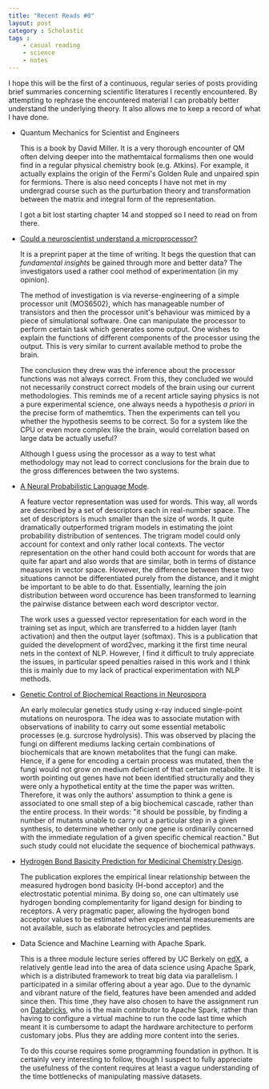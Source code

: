 ```yaml
---
title: "Recent Reads #0"
layout: post
category : Scholastic
tags :
    - casual reading
    - science
    - notes
---
```

I hope this will be the first of a continuous, regular series of posts providing brief summaries concerning scientific literatures I recently encountered. By attempting to rephrase the encountered material I can probably better understand the underlying theory. It also allows me to keep a record of what I have done.



- Quantum Mechanics for Scientist and Engineers

    This is a book by David Miller. It is a very thorough encounter of QM often delving deeper into the mathemtaical formalisms then one would find in a regular physical chemistry book (e.g. Atkins). For example, it actually explains the origin of the Fermi's Golden Rule and unpaired spin for fermions. There is also need concepts I have not met in my undergrad course such as the purturbation theory and transformation between the matrix and integral form of the representation.

    I got a bit lost starting chapter 14 and stopped so I need to read on from there.

- [Could a neuroscientist understand a microprocessor?](http://biorxiv.org/content/early/2016/05/26/055624)

    It is a preprint paper at the time of writing. It begs the question that can *fundamental insights* be gained through more and better data? The investigators used a rather cool method of experimentation (in my opinion).

    The method of investigation is via reverse-engineering of a simple processor unit (MOS6502), which has manageable number of transistors and then the processor unit's behaviour was mimiced by a piece of simulational software.
    One can manipulate the processor to perform certain task which generates some output. One wishes to explain the functions of different components of the processor using the output. This is very similar to current available method to probe the brain.

    The conclusion they drew was the inference about the processor functions was not always correct. From this, they concluded we would not necessarily construct correct models of the brain using our current methodologies. This reminds me of a recent article saying physics is not a pure experimental science, one always needs a hypothesis *a priori* in the precise form of mathemtics. Then the experiments can tell you whether the hypothesis seems to be correct. So for a system like the CPU or even more complex like the brain, would correlation based on large data be actually useful?

    Although I guess using the processor as a way to test what methodology may not lead to correct conclusions for the brain due to the gross differences between the two systems.


- [A Neural Probabilistic Language Mode](http://www.jmlr.org/papers/volume3/bengio03a/bengio03a.pdf).


    A feature vector representation was used for words. This way, all words are described by a set of descriptors each in real-number space. The set of descriptors is much smaller than the size of words. It quite dramatically outperformed trigram models in estimating the joint probability distribution of sentences. The trigram model could only account for context and only rather local contexts. The vector representation on the other hand could both account for words that are quite far apart and also words that are similar, both in terms of distance measures in vector space. However, the difference between these two situations cannot be differentiated purely from the distance, and it might be important to be able to do that. Essentially, learning the join distribution between word occurence has been transformed to learning the pairwise distance between each word descriptor vector.

    The work uses a guessed vector representation for each word in the training set as input, which are transferred to a hidden layer (tanh activation) and then the output layer (softmax). This is a publication that guided the development of word2vec, marking it the first time neural nets in the context of NLP. However, I find it difficult to truly appreciate the issues, in particular speed penalties raised in this work and I think this is mainly due to my lack of practical experimentation with NLP methods.


- [Genetic Control of Biochemical Reactions in Neurospora](https://www.ncbi.nlm.nih.gov/pmc/articles/PMC1078370/)

    An early molecular genetics study using x-ray induced single-point mutations on neurospora. The idea was to associate mutation with observations of inability to carry out some essential metabolic processes (e.g. surcrose hydrolysis). This was observed by placing the fungi on different mediums lacking certain combinations of biochemicals that are known metabolites that the fungi can make. Hence, if a gene for encoding a certain process was mutated, then the fungi would not grow on medium deficient of that certain metabolite. It is worth pointing out genes have not been identified structurally and they were only a hypothetical entity at the time the paper was written. Therefore, it was only the authors' assumption to think a gene is associated to one small step of a big biochemical cascade, rather than the entire process. In their words: "it should be possible, by finding a number of mutants unable to carry out a particular step in a given synthesis, to determine whether only one gene is ordinarily concerned with the immediate regulation of a given specific chemical reaction." But such study could not elucidate the sequence of biochemical pathways.


- [Hydrogen Bond Basicity Prediction for Medicinal Chemistry Design](http://pubs.acs.org/doi/abs/10.1021/acs.jmedchem.5b01946).

    The publication explores the empirical linear relationship between the measured hydrogen bond basicity (H-bond acceptor) and the electrostatic potential minima. By doing so, one can ultimately use hydrogen bonding complementarity for ligand design for binding to receptors. A very pragmatic paper, allowing the hydrogen bond acceptor values to be estimated when experimental measurements are not available, such as elaborate hetrocycles and peptides.

- Data Science and Machine Learning with Apache Spark.

    This is a three module lecture series offered by UC Berkely on [edX](edx.org), a relatively gentle lead into the area of data science using Apache Spark, which is a distributed framework to treat big data via parallelism. I participated in a similar offering about a year ago. Due to the dynamic and vibrant nature of the field, features have been amended and added since then. This time ,they have also chosen to have the assignment run on [Databricks](databricks.com), who is the main contributor to Apache Spark, rather than having to configure a virtual machine to run the code last time which meant it is cumbersome to adapt the hardware architecture to perform customary jobs. Plus they are adding more content into the series.

    To do this course requires some programming foundation in python. It is certainly very interesting to follow, though I suspect to fully appreciate the usefulness of the content requires at least a vague understanding of the time bottlenecks of manipulating massive datasets.
